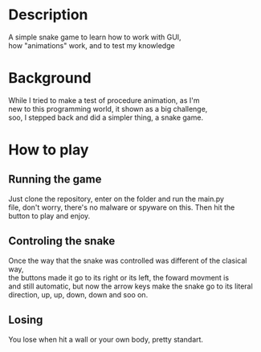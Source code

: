 # Description

A simple snake game to learn how to work with GUI,  
how "animations" work, and to test my knowledge

# Background

While I tried to make a test of procedure animation, as I'm  
new to this programming world, it shown as a big challenge,  
soo, I stepped back and did a simpler thing, a snake game.

# How to play

## Running the game

Just clone the repository, enter on the folder and run the main.py  
file, don't worry, there's no malware or spyware on this. Then hit the  
button to play and enjoy.

## Controling the snake

Once the way that the snake was controlled was different of the clasical way,  
the buttons made it go to its right or its left, the foward movment is  
and still automatic, but now the arrow keys make the snake go to its literal  
direction, up, up, down, down and soo on.

## Losing

You lose when hit a wall or your own body, pretty standart.
